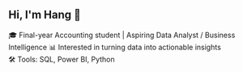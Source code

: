 ## Hi, I'm Hang 👋
🎓 Final-year Accounting student | Aspiring Data Analyst / Business Intelligence
📊 Interested in turning data into actionable insights  
🛠️ Tools: SQL, Power BI, Python
<!--
**hangnt1623/hangnt1623** is a ✨ _special_ ✨ repository because its `README.md` (this file) appears on your GitHub profile.

Here are some ideas to get you started:

- 🔭 I’m currently working on ...
- 🌱 I’m currently learning ...
- 👯 I’m looking to collaborate on ...
- 🤔 I’m looking for help with ...
- 💬 Ask me about ...
- 📫 How to reach me: ...
- 😄 Pronouns: ...
- ⚡ Fun fact: ...
-->
